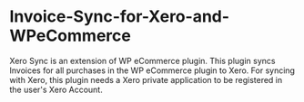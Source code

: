# Invoice-Sync-for-Xero-and-WPeCommerce
Xero Sync is an extension of WP eCommerce plugin. This plugin syncs Invoices for all purchases in the WP eCommerce plugin to Xero. For syncing with Xero, this plugin needs a Xero private application to be registered in the user's Xero Account.
